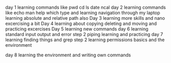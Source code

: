 day 1
learning commands like pwd cd ls date ncal
day 2
learning commands like echo man help which type and learning navigation through
my laptop learning absolute and relative path also
Day 3
learning more skills and nano excercising a bit
Day 4
learning about copying deleting and moving and practicing excercises
Day 5
learning new commands
day 6
learning standard input output and error
step 2
piping learning and practicing
day 7
learning finding things and grep
step 2 learning permissions basics and the environment

day 8
learning the environment and writing own commands
